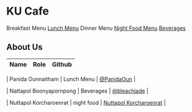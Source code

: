 # KU Cafe


Breakfast Menu
[Lunch Menu](Menu.md#LunchMenu)
Dinner Menu
[Night Food Menu](Menu.md#Night-Food-menu)
[Beverages](Menu.md#Beverages)

## About Us

| Name      | Role      | Github   |
|:----------|-----------|----------|

| Panida Ounnaitham | Lunch Menu | [@PanidaOun](https://github.com/PanidaOun) |

| Nattapol Boonyapornpong | Beverages | [@bleachjade](https://github.com/bleachjade) |


| Nuttapol Korcharoenrat | night food | [Nuttapol Korcharoenrat](https://github.com/nuttapol-kor) |


